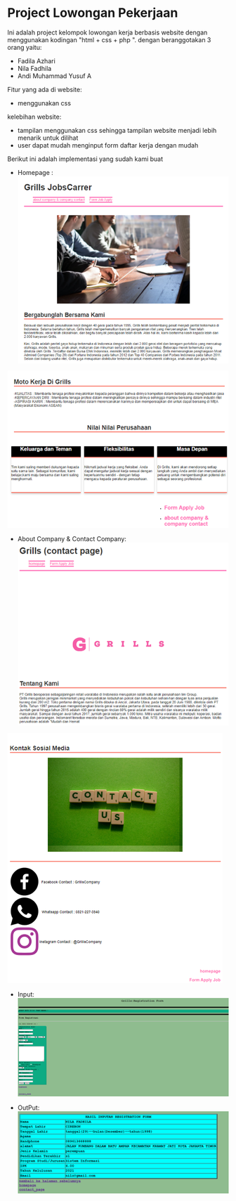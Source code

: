 # Project Lowongan Pekerjaan

Ini adalah project kelompok lowongan kerja berbasis website dengan menggunakan kodingan "html + css + php ". dengan beranggotakan 3 orang yaitu:

- Fadila Azhari 
- Nila Fadhila
- Andi Muhammad Yusuf A 

 Fitur yang ada di website:
  - menggunakan css

 kelebihan website:
  - tampilan menggunakan css sehingga tampilan website menjadi lebih menarik untuk dilihat 
  - user dapat mudah menginput form daftar kerja dengan mudah
  
Berikut ini adalah implementasi yang sudah kami buat
- Homepage :
![link](hmp.png)

![link](hmp2.png)

- About Company & Contact Company:
![link](ac1...png) 

![link](ac2...png)

- Input:
![link](input...png)

- OutPut:
![link](OUTPUT.png)

 
